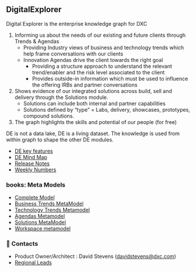 ## DigitalExplorer 

Digital Explorer is the enterprise knowledge graph for DXC
1.	Informing us about the needs of our existing and future clients through Trends & Agendas
    - Providing Industry views of business and technology trends which help frame conversations with our clients
    - Innovation Agendas drive the client towards the right goal
        - Providing a structure approach to understand the relevant trend/enabler and the risk level associated to the client
        - Provides outside-in information which must be used to influence the offering IRBs and partner conversations
2.	Shows evidence of our integrated solutions across build, sell and delivery through the Solutions module.
    - Solutions can include both internal and partner capabilities
    - Solutions defined by “type” = Labs, delivery, showcases, prototypes, compound solutions.
3.	The graph highlights the skills and potential of our people (for free)

DE is not a data lake, DE is a living dataset.  The knowledge is used from within graph to shape the other DE modules. 

* [DE key features](deFeatures.md)
* [DE Mind Map](deMindMap.md)
* [Release Notes](ReleaseNotes)
* [Weekly Numbers](WeeklyNumbers.md)

### books: Meta Models
* [Complete Model](MetaModels/completeModel.md)
* [Business Trends MetaModel](MetaModels/BusinessTrendMetaModel.md)
* [Technology Trends Metamodel](MetaModels/TechnologyTrendMetaModel.md)
* [Agendas Metamodel](MetaModels/AgendaMetaModel.md)
* [Solutions MetaModel](MetaModels/SolutionMetaModel.md)
* [Workspace metamodel](MetaModels/WorkspaceMetaModel.md)

### :busts_in_silhouette: Contacts

* Product Owner/Architect : David Stevens (davidstevens@dxc.com)
* [Regional Leads](regionalLeads.md)